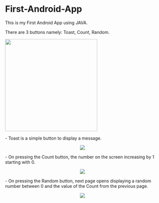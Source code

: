 # First-Android-App
This is my First Android App using JAVA.

There are 3 buttons namely: Toast, Count, Random.
<p>
  <img src="https://user-images.githubusercontent.com/41104244/103435601-e478d080-4c36-11eb-994f-a97389d9e0da.png" width="300px">
</p>
- Toast is a simple button to display a message.
<p align="center">
  <img src="/Users/Manav/AndroidStudioProjects/TestApp/ss/Toast.png">
</p>
- On pressing the Count button, the number on the screen increasing by 1 starting with 0.
<p align="center">
  <img src="/Users/Manav/AndroidStudioProjects/TestApp/ss/Count.png">
</p>
- On pressing the Random button, next page opens displaying a random number between 0 and the value of the Count from the previous page.
<p align="center">
  <img src="/Users/Manav/AndroidStudioProjects/TestApp/ss/Random.png">
</p>

